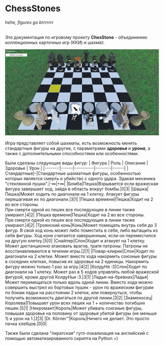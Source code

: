# ChessStones
###### hehe, figures go brrrrrrr
Это документация по игровому проекту **ChesStone** - объединению коллекционных карточных игр (ККИ) и шахмат.

![haha, missing image =D](https://github.com/AwkwardCoderist/ChessStones/blob/main/scrnsht1.jpg?raw=true)

Игра представляет собой шахматы, есть возможность менять стандартные фигуры на другие, с параметрами ***здоровья*** и ***урона***, а также с дополнительными способностями или особенностями.

Были сделаны следующие виды фигур:
| Фигура | Роль | Описание | Здоровье | Урон |
|-------:|------|----------|--------|------|
|Стандартные|-|Стандартные шахматные фигуры, особенностью которых является смерть и убийство с одного удара. Эдакая механика "стеклянной пушки".|-∞|+∞|
|Бомба|Пешка|Взрывается если вражеская фигура завершает ход, зайдя в область вокруг бомбы.|0|3|
|Шашка|Пешка|Может ходить по диагонали на 1 клетку. Атакует фигуры перешагивая их по диагонали.|3|1|
|Пешка времени|Пешка|Ходит на 2 во все стороны. <br>При смерти одной из пешек все последующие в линии также умирают.|4|2|
|Пешка времени|Пешка|Ходит на 2 во все стороны. <br>При смерти одной из пешек все последующие в линии также умирают.|4|2|
|Троянский конь|Конь|Может помещать внутрь себя до 3 фигур. В свой ход конь может либо поместить в себя, либо вытащить из себя фигуры. Ход коня считается завершенным, если он переместился на другую клетку.|5|0|
|Снайпер|Слон|Ходит и атакует на 1 клетку. Может дистанционно атаковать врагов, тратя патроны. Патроны не восстанавливаются в течении игры.|2|1|
|Повар-клирик|Слон|Ходит по диагонали на 2 клетки. Может вместо хода накормить союзные фигуры в соседних клетках, повысив их здоровье на 2 единицы. Накормить фигуру можно только 1 раз за игру.|4|2|
|КолдуНя :3|Слон|Ходит по диагонали на 1 клетку. Может раз в 5 ходов управлять любой вражеской фигурой, кроме другой КолдуНьи :3.|3|1|
|Ладья-на-бревнах|Ладья|Может перемещаться только вдоль одной линии. Вместо хода можно совершить выстрел из бортовых пушек - урон по вражеским фигурам по бокам ладьи на расстоянии 2 клеток, или повернуться, чтобы получить возможность двигаться по другой линии.|3|2|
|Знаменосец|Королева|Повышает урон всех пешек на 1 + количество погибших пешек.|5|1|
|Некромант|Король|Может убивать союзные фигуры, повышая здоровье на половину от здоровья убитой фигуры (не меньше 1) и урон на 1.|2|3|
|Dr. Körner™|Король|Ничего не делает. Это просто пачка хлебцов.|0|0|

Также были сделана "пиратская" гугл-локализация на английский с помощью автоматизированного скрипта на Python =)
